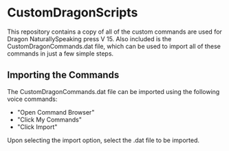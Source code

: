 # CustomDragonScripts
This repository contains a copy of all of the custom commands are used for Dragon NaturallySpeaking press V 15. Also included is the CustomDragonCommands.dat file, which can be used to import all of these commands in just a few simple steps.

## Importing the Commands

The CustomDragonCommands.dat file can be imported using the following voice commands:

- "Open Command Browser"
- "Click My Commands"
- "Click Import"

Upon selecting the import option, select the .dat file to be imported.
